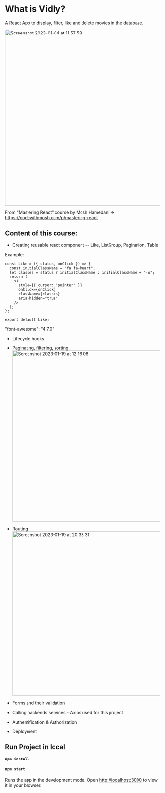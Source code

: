 # What is Vidly?

A React App to display, filter, like and delete movies in the database.

<img width="571" alt="Screenshot 2023-01-04 at 11 57 58" src="https://user-images.githubusercontent.com/106656146/210530863-62db7f1a-62d6-4f26-80ba-e8c48e9cfbc9.png">

From "Mastering React" course by Mosh Hamedani
-> https://codewithmosh.com/p/mastering-react

## Content of this course:

- Creating reusable react component
  -- Like, ListGroup, Pagination, Table

Example:

```
const Like = ({ status, onClick }) => {
  const initialClassName = "fa fa-heart";
  let classes = status ? initialClassName : initialClassName + "-o";
  return (
    <i
      style={{ cursor: "pointer" }}
      onClick={onClick}
      className={classes}
      aria-hidden="true"
    />
  );
};

export default Like;
```

"font-awesome": "4.7.0"

- Lifecycle hooks
- Paginating, filtering, sorting
  <img width="556" alt="Screenshot 2023-01-19 at 12 16 08" src="https://user-images.githubusercontent.com/106656146/213416429-f51aad89-272d-4817-be0f-72b365bfc8e1.png">

- Routing
  <img width="534" alt="Screenshot 2023-01-19 at 20 33 31" src="https://user-images.githubusercontent.com/106656146/213530679-fdac6772-390d-42cb-97d4-745fb1c93400.png">

- Forms and their validation
- Calling backends services - Axios used for this project
- Authentification & Authorization
- Deployment

## Run Project in local

#### `npm install`

#### `npm start`

Runs the app in the development mode.
Open [http://localhost:3000](http://localhost:3000) to view it in your browser.
